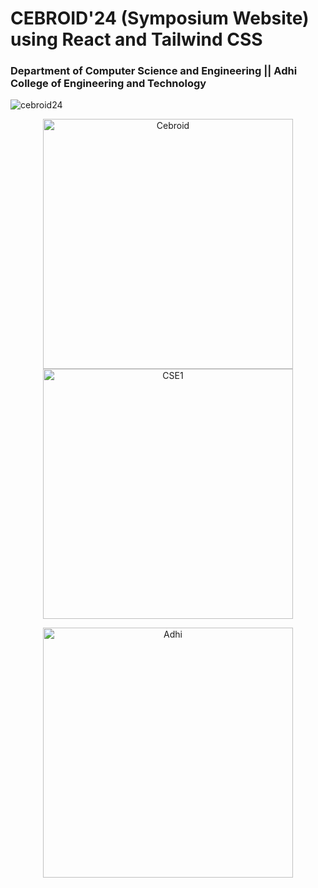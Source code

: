 # CEBROID'24 (Symposium Website) using React and Tailwind CSS
### Department of Computer Science and Engineering || Adhi College of Engineering and Technology

![cebroid24](https://github.com/user-attachments/assets/59b6cc52-ca9e-4312-ba5c-7db7983986a9)
<p align="center">
  <img src="https://github.com/user-attachments/assets/6fd45c3f-4644-4328-98b4-51f8f6d05836" alt="Cebroid" width="400"/>
  <img src="https://github.com/user-attachments/assets/2ecd8038-29a9-4700-a546-8d62790dfc0b" alt="CSE1" width="400"/>
</p>

<p align="center">
  <img src="https://github.com/user-attachments/assets/0dfe1d71-7777-44cf-a8db-136a831c3d60" alt="Adhi" width="400"/>
</p>

